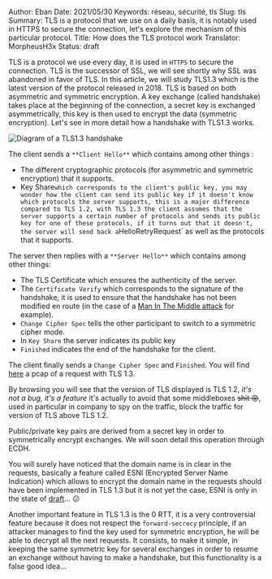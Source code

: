 Author: Eban 
Date: 2021/05/30
Keywords: réseau, sécurité, tls
Slug: tls
Summary: TLS is a protocol that we use on a daily basis, it is notably used in HTTPS to secure the connection, let's explore the mechanism of this particular protocol.
Title: How does the TLS protocol work
Translator: MorpheusH3x
Status: draft

TLS is a protocol we use every day, it is used in `HTTPS` to secure the connection. TLS is the successor of SSL, we will see shortly why SSL was abandoned in favor of TLS. In this article, we will study TLS1.3 which is the latest version of the protocol released in 2018. TLS is based on both asymmetric and symmetric encryption. A key exchange (called handshake) takes place at the beginning of the connection, a secret key is exchanged asymmetrically, this key is then used to encrypt the data (symmetric encryption). Let's see in more detail how a handshake with TLS1.3 works. 

![Diagram of a TLS1.3 handshake](/static/img/tls/handshake.png)

The client sends a `**Client Hello**` which contains among other things :

- The different cryptographic protocols (for asymmetric and symmetric encryption) that it supports.
- Key Share` which corresponds to the client's public key, you may wonder how the client can send its public key if it doesn't know which protocols the server supports, this is a major difference compared to TLS 1.2, with TLS 1.3 the client assumes that the server supports a certain number of protocols and sends its public key for one of these protocols, if it turns out that it doesn't, the server will send back a `HelloRetryRequest` as well as the protocols that it supports.

The server then replies with a `**Server Hello**` which contains among other things:

- The TLS Certificate which ensures the authenticity of the server.
- The `Certificate Verify` which corresponds to the signature of the handshake, it is used to ensure that the handshake has not been modified en route (in the case of a [Man In The Middle attack](https://en.wikipedia.org/wiki/Man-in-the-middle_attack) for example).
- `Change Cipher Spec` tells the other participant to switch to a symmetric cipher mode.
- In `Key Share` the server indicates its public key
- `Finished` indicates the end of the handshake for the client.

The client finally sends a `Change Cipher Spec` and `Finished`. You will find [here](/static/misc/tls/tls_1_3.pcapng) a pcap of a request with TLS 1.3.

By browsing you will see that the version of TLS displayed is TLS 1.2, *it's not a bug, it's a feature* it's actually to avoid that some middleboxes <s>shit 😡</s>, used in particular in company to spy on the traffic, block the traffic for version of TLS above TLS 1.2.

Public/private key pairs are derived from a secret key in order to symmetrically encrypt exchanges. We will soon detail this operation through ECDH.

You will surely have noticed that the domain name is in clear in the requests, basically a feature called ESNI (Encrypted Server Name Indication) which allows to encrypt the domain name in the requests should have been implemented in TLS 1.3 but it is not yet the case, ESNI is only in the state of [draft](https://www.ietf.org/archive/id/draft-ietf-tls-esni-10.html)... 😕

Another important feature in TLS 1.3 is the 0 RTT, it is a very controversial feature because it does not respect the `forward-secrecy` principle, if an attacker manages to find the key used for symmetric encryption, he will be able to decrypt all the next requests. It consists, to make it simple, in keeping the same symmetric key for several exchanges in order to resume an exchange without having to make a handshake, but this functionality is a false good idea...
